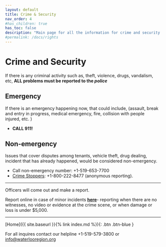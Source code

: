 ```yaml
---
layout: default
title: Crime & Security
nav_order: 4
#has_children: true
has_toc: false
description: "Main page for all the information for crime and security rights that tenants have"
#permalink: /docs/rights
---
```


# Crime and Security

If there is any criminal activity such as, theft, violence, drugs, vandalism, etc, **ALL problems must be reported to the _police_**

## Emergency

If there is an emergency happening now, that could include, (assault, break and entry in progress, medical emergency, fire, collision with people injured, etc. )

- **CALL 911!**

## Non-emergency

Issues that cover disputes among tenants, vehicle theft, drug dealing, incident that has already happened, would be considered non-emergency.

- Call non-emergency number: +1-519-653-7700 
- [Crime Stoppers](http://waterloocrimestoppers.com/sitemenu.aspx?ID=152&): +1-800-222-8477 (anonymous reporting).

---

Officers will come out and make a report.

Report online in case of minor incidents [**here**](https://www.wrps.on.ca/en/services-reporting/online-reporting-.aspx)- reporting when there are no witnesses, no video or evidence at the crime scene, or when damage or loss is under $5,000.

---

[Home]({{ site.baseurl }}{% link index.md %}){: .btn .btn-blue }

For all inquires contact our helpline +1-519-579-3800 or [info@waterlooregion.org](mailto:info@waterlooregion.org)
